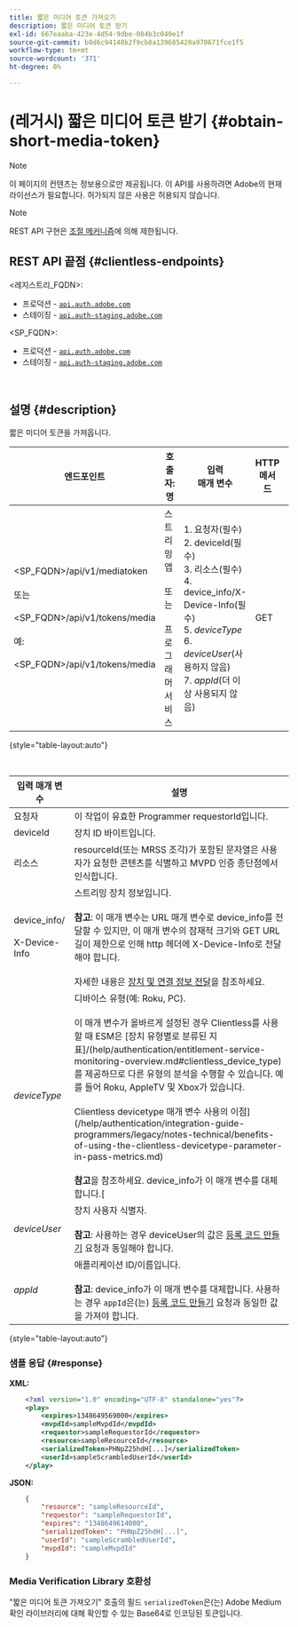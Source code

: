```yaml
---
title: 짧은 미디어 토큰 가져오기
description: 짧은 미디어 토큰 받기
exl-id: 667eaaba-423e-4d54-9dbe-084b3c049e1f
source-git-commit: b0d6c94148b2f9cb8a139685420a970671fce1f5
workflow-type: tm+mt
source-wordcount: '371'
ht-degree: 0%

---
```


# (레거시) 짧은 미디어 토큰 받기 {#obtain-short-media-token}

>[!NOTE]
>
>이 페이지의 컨텐츠는 정보용으로만 제공됩니다. 이 API를 사용하려면 Adobe의 현재 라이선스가 필요합니다. 허가되지 않은 사용은 허용되지 않습니다.

>[!NOTE]
>
> REST API 구현은 [조절 메커니즘](/help/authentication/integration-guide-programmers/throttling-mechanism.md)에 의해 제한됩니다.

## REST API 끝점 {#clientless-endpoints}

&lt;레지스트리_FQDN>:

* 프로덕션 - [`api.auth.adobe.com`](http://api.auth.adobe.com/)
* 스테이징 - [`api.auth-staging.adobe.com`](http://api.auth-staging.adobe.com/)

&lt;SP_FQDN>:

* 프로덕션 - [`api.auth.adobe.com`](http://api.auth.adobe.com/)
* 스테이징 - [`api.auth-staging.adobe.com`](http://api.auth-staging.adobe.com/)

</br>

## 설명 {#description}

짧은 미디어 토큰을 가져옵니다.

| 엔드포인트 | 호출자: </br>명 | 입력   </br>매개 변수 | HTTP </br>메서드 | 응답 | HTTP </br>응답 |
| --- | --- | --- | --- | --- | --- |
| &lt;SP_FQDN>/api/v1/mediatoken</br></br> 또는</br></br>&lt;SP_FQDN>/api/v1/tokens/media</br></br>예: </br></br>&lt;SP_FQDN>/api/v1/tokens/media | 스트리밍 앱</br></br>또는</br></br>프로그래머 서비스 | 1. 요청자(필수)</br>2.  deviceId(필수)</br>3.  리소스(필수)</br>4.  device_info/X-Device-Info(필수)</br>5.  _deviceType_</br> 6.  _deviceUser_(사용하지 않음)</br>7.  _appId_(더 이상 사용되지 않음) | GET | 실패한 경우 Base64로 인코딩된 미디어 토큰 또는 오류 세부 정보가 포함된 XML 또는 JSON입니다. | 200 - 성공 </br>403 - 성공 없음 |

{style="table-layout:auto"}

<!--
| Endpoint | Called  </br>By | Input   </br>Params | HTTP  </br>Method | Response | HTTP  </br>Response |
| --- | --- | --- | --- | --- | --- |
| `<SP_FQDN>/api/v1/mediatoken`</br></br>  or</br></br>`<SP_FQDN>/api/v1/tokens/media`</br></br>For example:</br></br>`<SP_FQDN>/api/v1/tokens/media` | Streaming App</br></br>or</br></br>Programmer Service | <ol><li>requestor (Mandatory)</l><li>deviceId (Mandatory)</li><li>resource (Mandatory)</li><li>device_info/X-Device-Info (Mandatory)</li><li>_deviceType_</li><li>_deviceUser_ (Deprecated)</li><li>_appId_ (Deprecated)</li></ol> | GET | XML or JSON containing an Base64 encoded media token or error details if unsuccessful. | 200 - Success  </br>403 - No Success |
-->

</br>

| 입력 매개 변수 | 설명 |
|-------------------------------------|----------------------------------------------------------------------------------------------------------------------------------------------------------------------------------------------------------------------------------------------------------------------------------------------------------------------------------------------------------------------------------------------------------------------------------------------------------------------------------------------------------------------------------------------------------------------------------------------------------------|
| 요청자 | 이 작업이 유효한 Programmer requestorId입니다. |
| deviceId | 장치 ID 바이트입니다. |
| 리소스 | resourceId(또는 MRSS 조각)가 포함된 문자열은 사용자가 요청한 콘텐츠를 식별하고 MVPD 인증 종단점에서 인식합니다. |
| device_info/</br></br>X-Device-Info | 스트리밍 장치 정보입니다.</br></br>**참고**: 이 매개 변수는 URL 매개 변수로 device_info를 전달할 수 있지만, 이 매개 변수의 잠재적 크기와 GET URL 길이 제한으로 인해 http 헤더에 X-Device-Info로 전달해야 합니다. </br></br>자세한 내용은 [장치 및 연결 정보 전달](/help/authentication/integration-guide-programmers/legacy/client-information/passing-client-information-device-connection-and-application.md)을 참조하세요. |
| _deviceType_ | 디바이스 유형(예: Roku, PC).</br></br>이 매개 변수가 올바르게 설정된 경우 Clientless를 사용할 때 ESM은 [장치 유형별로 분류된 지표]/(help/authentication/entitlement-service-monitoring-overview.md#clientless_device_type)를 제공하므로 다른 유형의 분석을 수행할 수 있습니다. 예를 들어 Roku, AppleTV 및 Xbox가 있습니다.</br></br>Clientless devicetype 매개 변수 사용의 이점&#x200B;](/help/authentication/integration-guide-programmers/legacy/notes-technical/benefits-of-using-the-clientless-devicetype-parameter-in-pass-metrics.md)</br></br>**참고**&#x200B;을 참조하세요. device_info가 이 매개 변수를 대체합니다.[ |
| _deviceUser_ | 장치 사용자 식별자.</br></br>**참고**: 사용하는 경우 deviceUser의 값은 [등록 코드 만들기](/help/authentication/integration-guide-programmers/legacy/rest-api-v1/apis/registration-code-request.md) 요청과 동일해야 합니다. |
| _appId_ | 애플리케이션 ID/이름입니다. </br></br>**참고**: device_info가 이 매개 변수를 대체합니다. 사용하는 경우 `appId`은(는) [등록 코드 만들기](/help/authentication/integration-guide-programmers/legacy/rest-api-v1/apis/registration-code-request.md) 요청과 동일한 값을 가져야 합니다. |

{style="table-layout:auto"}

### 샘플 응답 {#response}

**XML:**

```XML
    <?xml version="1.0" encoding="UTF-8" standalone="yes"?>
    <play>
        <expires>1348649569000</expires>
        <mvpdId>sampleMvpdId</mvpdId>
        <requestor>sampleRequestorId</requestor>
        <resource>sampleResourceId</resource>
        <serializedToken>PHNpZ25hdH[...]</serializedToken>
        <userId>sampleScrambledUserId</userId>
    </play>
```



**JSON:**

```JSON
    {
        "resource": "sampleResourceId",
        "requestor": "sampleRequestorId",
        "expires": "1348649614000",
        "serializedToken": "PHNpZ25hdH[...]",
        "userId": "sampleScrambledUserId",
        "mvpdId": "sampleMvpdId"
    }
```



### Media Verification Library 호환성

&quot;짧은 미디어 토큰 가져오기&quot; 호출의 필드 `serializedToken`은(는) Adobe Medium 확인 라이브러리에 대해 확인할 수 있는 Base64로 인코딩된 토큰입니다.
